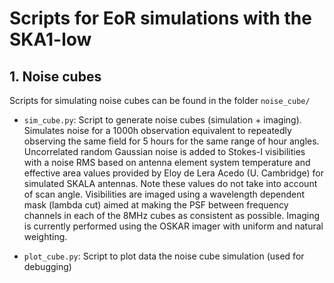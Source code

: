 # Scripts for EoR simulations with the SKA1-low

## 1. Noise cubes
Scripts for simulating noise cubes can be found in the folder 
`noise_cube/`

- `sim_cube.py`: Script to generate noise cubes (simulation + imaging). 
    Simulates noise for a 1000h observation equivalent to repeatedly 
    observing the same field for 5 hours for the same range of hour 
    angles. Uncorrelated random Gaussian noise is added to Stokes-I 
    visibilities with a noise RMS based on antenna element system 
    temperature and effective area values provided by Eloy de Lera 
    Acedo (U. Cambridge) for simulated SKALA antennas. Note these
    values do not take into account of scan angle. Visibilities are
    imaged using a wavelength dependent mask (lambda cut) aimed at
    making the PSF between frequency channels in each of the 8MHz
    cubes as consistent as possible. Imaging is currently performed
    using the OSKAR imager with uniform and natural weighting.

- `plot_cube.py`: Script to plot data the noise cube simulation 
   (used for debugging)



